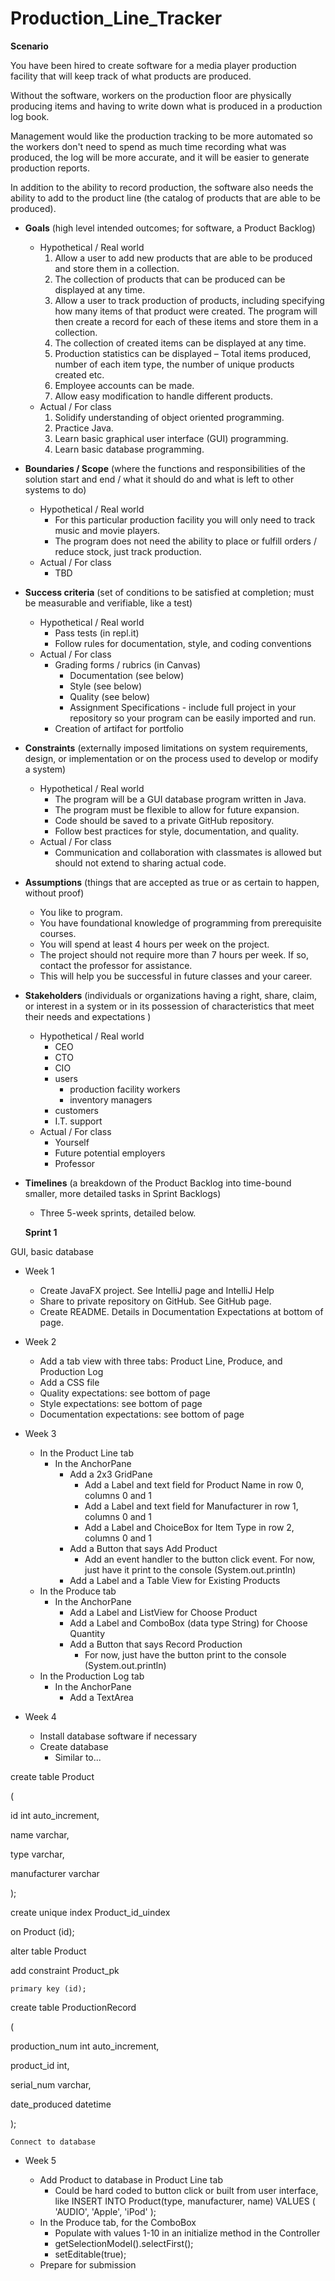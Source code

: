 # Production_Line_Tracker

**Scenario**

You have been hired to create software for a media player production facility that will keep track of what products are produced.

Without the software, workers on the production floor are physically producing items and having to write down what is produced in a production log book.

Management would like the production tracking to be more automated so the workers don't need to spend as much time recording what was produced, the log will be more accurate, and it will be easier to generate production reports.

In addition to the ability to record production, the software also needs the ability to add to the product line (the catalog of products that are able to be produced).

-   **Goals** (high level intended outcomes; for software, a Product Backlog)
    -   Hypothetical / Real world
        1.  Allow a user to add new products that are able to be produced and store them in a collection.
        2.  The collection of products that can be produced can be displayed at any time.
        3.  Allow a user to track production of products, including specifying how many items of that product were created. The program will then create a record for each of these items and store them in a collection.
        4.  The collection of created items can be displayed at any time.
        5.  Production statistics can be displayed – Total items produced, number of each item type, the number of unique products created etc.
        6.  Employee accounts can be made.
        7.  Allow easy modification to handle different products.
    -   Actual / For class
        1.  Solidify understanding of object oriented programming.
        2.  Practice Java.
        3.  Learn basic graphical user interface (GUI) programming.
        4.  Learn basic database programming.
-   **Boundaries / Scope** (where the functions and responsibilities of the solution start and end / what it should do and what is left to other systems to do)
    -   Hypothetical / Real world
        -   For this particular production facility you will only need to track music and movie players.
        -   The program does not need the ability to place or fulfill orders / reduce stock, just track production.
    -   Actual / For class
        -   TBD
-   **Success criteria** (set of conditions to be satisfied at completion; must be measurable and verifiable, like a test)
    -   Hypothetical / Real world
        -   Pass tests (in repl.it)
        -   Follow rules for documentation, style, and coding conventions
    -   Actual / For class
        -   Grading forms / rubrics (in Canvas)
            -   Documentation (see below)
            -   Style (see below)
            -   Quality (see below)
            -   Assignment Specifications - include full project in your repository so your program can be easily imported and run.
        -   Creation of artifact for portfolio
-   **Constraints** (externally imposed limitations on system requirements, design, or implementation or on the process used to develop or modify a system)
    -   Hypothetical / Real world
        -   The program will be a GUI database program written in Java.
        -   The program must be flexible to allow for future expansion.
        -   Code should be saved to a private GitHub repository.
        -   Follow best practices for style, documentation, and quality.
    -   Actual / For class
        -   Communication and collaboration with classmates is allowed but should not extend to sharing actual code.
-   **Assumptions** (things that are accepted as true or as certain to happen, without proof)
    -   You like to program.
    -   You have foundational knowledge of programming from prerequisite courses.
    -   You will spend at least 4 hours per week on the project.
    -   The project should not require more than 7 hours per week. If so, contact the professor for assistance.
    -   This will help you be successful in future classes and your career.
-   **Stakeholders** (individuals or organizations having a right, share, claim, or interest in a system or in its possession of characteristics that meet their needs and expectations )
    -   Hypothetical / Real world
        -   CEO
        -   CTO
        -   CIO
        -   users
            -   production facility workers
            -   inventory managers
        -   customers
        -   I.T. support
    -   Actual / For class
        -   Yourself
        -   Future potential employers
        -   Professor
-   **Timelines** (a breakdown of the Product Backlog into time-bound smaller, more detailed tasks in Sprint Backlogs)
    -   Three 5-week sprints, detailed below.
    
    **Sprint 1**

GUI, basic database

- Week 1

    - Create JavaFX project. See IntelliJ page and IntelliJ Help
    - Share to private repository on GitHub. See GitHub page.
    - Create README. Details in Documentation Expectations at bottom of page. 

- Week 2

    - Add a tab view with three tabs: Product Line, Produce, and Production Log
    - Add a CSS file
    - Quality expectations: see bottom of page
    - Style expectations: see bottom of page
    - Documentation expectations: see bottom of page

- Week 3

    - In the Product Line tab
        - In the AnchorPane
            - Add a 2x3 GridPane
                - Add a Label and text field for Product Name in row 0, columns 0 and 1
                - Add a Label and text field for Manufacturer in row 1, columns 0 and 1
                - Add a Label and ChoiceBox for Item Type in row 2, columns 0 and 1
            - Add a Button that says Add Product
                - Add an event handler to the button click event. For now, just have it print to the console (System.out.println)
            - Add a Label and a Table View for Existing Products
    - In the Produce tab
        - In the AnchorPane
            - Add a Label and ListView for Choose Product
            - Add a Label and ComboBox (data type String) for Choose Quantity
            - Add a Button that says Record Production
                - For now, just have the button print to the console (System.out.println)
    - In the Production Log tab
        - In the AnchorPane
            - Add a TextArea

- Week 4

    - Install database software if necessary
    - Create database 
        - Similar to...

create table Product

(

  id int auto_increment,

  name varchar,

  type varchar,

  manufacturer varchar

);


create unique index Product_id_uindex

  on Product (id);


alter table Product

  add constraint Product_pk

    primary key (id);


create table ProductionRecord

(

 production_num int auto_increment,

 product_id int,

 serial_num varchar,

 date_produced datetime

);

    Connect to database 

- Week 5

    - Add Product to database in Product Line tab
        - Could be hard coded to button click or built from user interface, like INSERT INTO Product(type, manufacturer, name) VALUES ( 'AUDIO', 'Apple', 'iPod' );
    - In the Produce tab, for the ComboBox
        - Populate with values 1-10 in an initialize method in the Controller
        - getSelectionModel().selectFirst();
        - setEditable(true);
    - Prepare for submission
